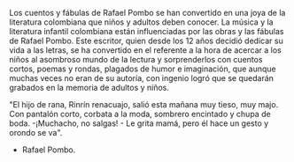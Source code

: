 Los cuentos y fábulas de Rafael Pombo se han convertido en una joya de la literatura colombiana que niños y adultos deben conocer.
La música y la literatura infantil colombiana están influenciadas por las obras y las fábulas de Rafael Pombo. Este escritor, quien desde los 12 años decidió dedicar su vida a las letras, se ha convertido en el referente a la hora de acercar a los niños al asombroso mundo de la lectura y sorprenderlos con cuentos cortos, poemas y rondas, plagados de humor e imaginación, que aunque muchas veces no eran de su autoría, con ingenio logró que se quedarán grabados en la memoria de adultos y niños.

"El hijo de rana, Rinrín renacuajo, salió esta mañana muy tieso, muy majo. Con pantalón corto, corbata a la moda, sombrero encintado y chupa de boda. -¡Muchacho, no salgas! - Le grita mamá, pero él hace un gesto y orondo se va".

- Rafael Pombo.
